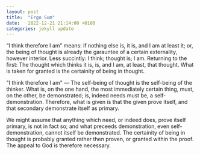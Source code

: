 ```yaml
---
layout: post
title:  "Ergo Sum"
date:   2022-12-21 21:14:00 +0100
categories: jekyll update
---
```


“I think therefore I am” means: if nothing else is, it is, and I am at least it; or, the being of thought is already the garauntee of a certain externality, however interior. Less succintly: I think; thought is; I am. Returning to the first: The thought which thinks it is, is, and I am, at least, that thought. What is taken for granted is the certainity of being in thought.

"I think therefore I am" — The self-being of thought is the self-being of the thinker. What is, on the one hand, the most immediately certain thing, must, on the other, be demonstrated; is, indeed needs must be, a self-demonstration. Therefore, what is given is that the given prove itself, and that secondary demonstrate itself as primary.

We might assume that anything which need, or indeed does, prove itself primary, is not in fact so; and what preceeds demonstration, even self-demonstration, cannot itself be demonstrated. The certainity of being in thought is probably granted rather then proven, or granted within the proof. The appeal to God is therefore necessary.
